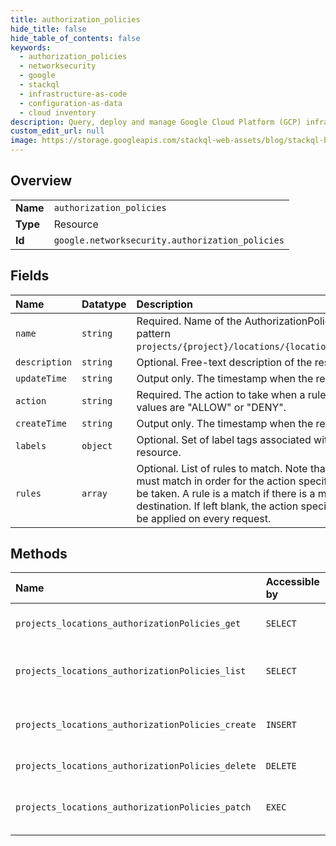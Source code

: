```yaml
---
title: authorization_policies
hide_title: false
hide_table_of_contents: false
keywords:
  - authorization_policies
  - networksecurity
  - google    
  - stackql
  - infrastructure-as-code
  - configuration-as-data
  - cloud inventory
description: Query, deploy and manage Google Cloud Platform (GCP) infrastructure and resources using SQL
custom_edit_url: null
image: https://storage.googleapis.com/stackql-web-assets/blog/stackql-blog-post-featured-image.png
---
```

  
    

## Overview
<table><tbody>
<tr><td><b>Name</b></td><td><code>authorization_policies</code></td></tr>
<tr><td><b>Type</b></td><td>Resource</td></tr>
<tr><td><b>Id</b></td><td><code>google.networksecurity.authorization_policies</code></td></tr>
</tbody></table>

## Fields
| Name | Datatype | Description |
|:-----|:---------|:------------|
| `name` | `string` | Required. Name of the AuthorizationPolicy resource. It matches pattern `projects/{project}/locations/{location}/authorizationPolicies/`. |
| `description` | `string` | Optional. Free-text description of the resource. |
| `updateTime` | `string` | Output only. The timestamp when the resource was updated. |
| `action` | `string` | Required. The action to take when a rule match is found. Possible values are "ALLOW" or "DENY". |
| `createTime` | `string` | Output only. The timestamp when the resource was created. |
| `labels` | `object` | Optional. Set of label tags associated with the AuthorizationPolicy resource. |
| `rules` | `array` | Optional. List of rules to match. Note that at least one of the rules must match in order for the action specified in the 'action' field to be taken. A rule is a match if there is a matching source and destination. If left blank, the action specified in the `action` field will be applied on every request. |
## Methods
| Name | Accessible by | Required Params | Description |
|:-----|:--------------|:----------------|:------------|
| `projects_locations_authorizationPolicies_get` | `SELECT` | `authorizationPoliciesId, locationsId, projectsId` | Gets details of a single AuthorizationPolicy. |
| `projects_locations_authorizationPolicies_list` | `SELECT` | `locationsId, projectsId` | Lists AuthorizationPolicies in a given project and location. |
| `projects_locations_authorizationPolicies_create` | `INSERT` | `locationsId, projectsId` | Creates a new AuthorizationPolicy in a given project and location. |
| `projects_locations_authorizationPolicies_delete` | `DELETE` | `authorizationPoliciesId, locationsId, projectsId` | Deletes a single AuthorizationPolicy. |
| `projects_locations_authorizationPolicies_patch` | `EXEC` | `authorizationPoliciesId, locationsId, projectsId` | Updates the parameters of a single AuthorizationPolicy. |

